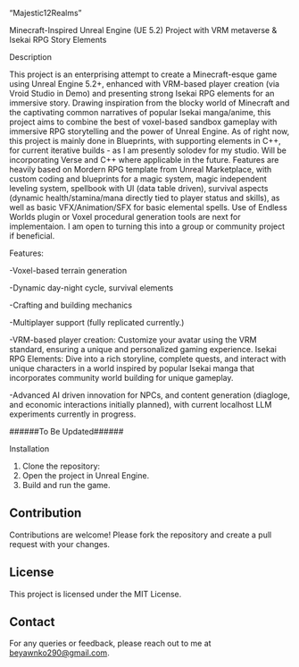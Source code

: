 “Majestic12Realms”

Minecraft-Inspired Unreal Engine (UE 5.2) Project with VRM metaverse & Isekai RPG Story Elements

Description

This project is an enterprising attempt to create a Minecraft-esque game using Unreal Engine 5.2+, enhanced with VRM-based player creation (via Vroid Studio in Demo) and presenting strong Isekai RPG elements for an immersive story. Drawing inspiration from the blocky world of Minecraft and the captivating common narratives of popular Isekai manga/anime, this project aims to combine the best of voxel-based sandbox gameplay with immersive RPG storytelling and the power of Unreal Engine. As of right now, this project is mainly done in Blueprints, with supporting elements in C++, for current iterative builds - as I am presently solodev for my studio. Will be incorporating Verse and C++ where applicable in the future. Features are heavily based on Mordern RPG template from Unreal Marketplace, with custom coding and blueprints for a magic system, magic independent leveling system, spellbook with UI (data table driven), survival aspects (dynamic health/stamina/mana directly tied to player status and skills), as well as basic VFX/Animation/SFX for basic elemental spells. Use of Endless Worlds plugin or Voxel procedural generation tools are next for implementaion. I am open to turning this into a group or community project if beneficial.

Features:

  -Voxel-based terrain generation
  
  -Dynamic day-night cycle, survival elements
  
  -Crafting and building mechanics
  
  -Multiplayer support (fully replicated currently.)
  
  -VRM-based player creation: Customize your avatar using the VRM standard, ensuring a unique and personalized gaming experience.
  Isekai RPG Elements: Dive into a rich storyline, complete quests, and interact with unique characters in a world inspired by popular   Isekai manga that incorporates community world building for unique gameplay.
  
  -Advanced AI driven innovation for NPCs, and content generation (diagloge, and economic interactions initially planned), with current localhost LLM experiments currently in progress.

######To Be Updated######

Installation

1. Clone the repository:
2. Open the project in Unreal Engine.
3. Build and run the game.

## Contribution

Contributions are welcome! Please fork the repository and create a pull request with your changes.

## License

This project is licensed under the MIT License.

## Contact

For any queries or feedback, please reach out to me at beyawnko290@gmail.com.
